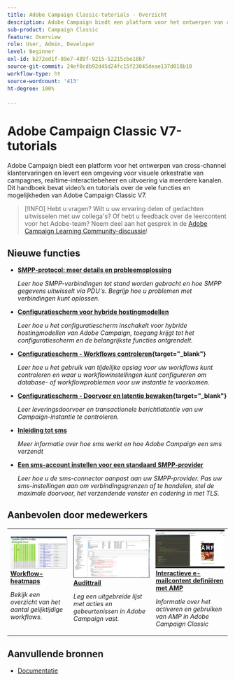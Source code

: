 ```yaml
---
title: Adobe Campaign Classic-tutorials - Overzicht
description: Adobe Campaign biedt een platform voor het ontwerpen van cross-channel klantervaringen en biedt een omgeving voor visuele orkestratie van campagnes, realtime-interactiebeheer en Cross-channel Execution. Deze gebruikershandleiding bevat video’s en tutorials over de vele functies en mogelijkheden van Adobe Campaign Standard.
sub-product: Campaign Classic
feature: Overview
role: User, Admin, Developer
level: Beginner
exl-id: b272ed1f-89e7-489f-9215-52215cbe18b7
source-git-commit: 24ef8cdb92d45d24fc15f23045deae137d018b10
workflow-type: ht
source-wordcount: '413'
ht-degree: 100%

---
```


# Adobe Campaign Classic V7-tutorials

Adobe Campaign biedt een platform voor het ontwerpen van cross-channel klantervaringen en levert een omgeving voor visuele orkestratie van campagnes, realtime-interactiebeheer en uitvoering via meerdere kanalen. Dit handboek bevat video’s en tutorials over de vele functies en mogelijkheden van Adobe Campaign Classic V7.

>[!INFO]
> Hebt u vragen? Wilt u uw ervaring delen of gedachten uitwisselen met uw collega&#39;s? Of hebt u feedback over de leercontent voor het Adobe-team? Neem deel aan het gesprek in de [Adobe Campaign Learning Community-discussie](https://experienceleaguecommunities.adobe.com:443/t5/adobe-campaign-classic/join-the-discussion-on-adobe-campaign-learning/td-p/419096)!

<div id="whats-new-section">

## Nieuwe functies

* **[SMPP-protocol: meer details en probleemoplossing](https://experienceleague.adobe.com/docs/campaign-learn/set-up-sms-for-adobe-campaign/smpp-deep-dive-and-troubleshooting.html?lang=nl)**

   *Leer hoe SMPP-verbindingen tot stand worden gebracht en hoe SMPP gegevens uitwisselt via PDU&#39;s. Begrijp hoe u problemen met verbindingen kunt oplossen.*

* **[Configuratiescherm voor hybride hostingmodellen](https://experienceleague.adobe.com/docs/control-panel-learn/tutorials/control-panel-for-hybrid-hosting-models.html?lang=nl)**

   *Leer hoe u het configuratiescherm inschakelt voor hybride hostingmodellen van Adobe Campaign, toegang krijgt tot het configuratiescherm en de belangrijkste functies ontgrendelt.*

* **[Configuratiescherm - Workflows controleren](https://experienceleague.adobe.com/docs/control-panel-learn/tutorials/performance-monitoring/monitor-workflows.html?lang=nl){target="_blank"}**

   *Leer hoe u het gebruik van tijdelijke opslag voor uw workflows kunt controleren en waar u workflowinstellingen kunt configureren om database- of workflowproblemen voor uw instantie te voorkomen.*

* **[Configuratiescherm - Doorvoer en latentie bewaken](https://experienceleague.adobe.com/docs/control-panel-learn/tutorials/performance-monitoring/monitor-throughputs-and-latency.html?lang=nl){target="_blank"}**

   *Leer leveringsdoorvoer en transactionele berichtlatentie van uw Campaign-instantie te controleren.*

* **[Inleiding tot sms](https://experienceleague.adobe.com/docs/campaign-learn/set-up-sms-for-adobe-campaign/introduction-to-sms.html?lang=nl)**

   *Meer informatie over hoe sms werkt en hoe Adobe Campaign een sms verzendt*

* **[Een sms-account instellen voor een standaard SMPP-provider](https://experienceleague.adobe.com/docs/campaign-learn/set-up-sms-for-adobe-campaign/set-up-account-for-standard-smpp-provider.html?lang=nl)**

   *Leer hoe u de sms-connector aanpast aan uw SMPP-provider. Pas uw sms-instellingen aan om verbindingsgrenzen af te handelen, stel de maximale doorvoer, het verzendende venster en codering in met TLS.*

</div>

<div id="recs-overview-body-1"></div>
<div id="recs-overview-body-2"></div>
<div id="recs-overview-body-3"></div>
<div id="recs-overview-body-4"></div>
<div id="recs-overview-body-5"></div>
<div id="recs-overview-body-6"></div>

<div id="staff-picks-section">

## Aanbevolen door medewerkers

<table>
<tr>
  <td>
    <a href="./monitoring-campaign-classic/workflow-heatmap.md">
      <img alt="Workflow-heatmaps (video)" src="./assets/workflow-heatmap.png"/>
    </a>
    <div>
      <a href="./monitoring-campaign-classic/workflow-heatmap.md">
    <strong>Workflow-heatmaps</strong>
    </a>
    </div>
    <p>
    <em>Bekijk een overzicht van het aantal gelijktijdige workflows.</em>
    <p>
  </td>
   <td>
    <a href="./monitoring-campaign-classic/audit-trail.md">
      <img alt="Audittrail (video)" src="./assets/acc-audit-trail-thumb.png" />
    </a>
    <div>
      <a href="./monitoring-campaign-classic/audit-trail.md">
    <strong>Audittrail</strong>
    </a>
    </div> 
    <p>
    <em>Leg een uitgebreide lijst met acties en gebeurtenissen in Adobe Campaign vast.</em>
    <p>
  </td>
  <td>
    <a href="./sending-messages/email-channel/defining-interactive-email-content-with-amp.md">
      <img alt="Interactieve e-mailcontent definiëren met AMP (Video)" src="./assets/29940.png" />
    </a>
    <div>
      <a href="./sending-messages/email-channel/defining-interactive-email-content-with-amp.md">
    <strong>Interactieve e-mailcontent definiëren met AMP</strong>
    </a>
    </div>
    <p>
    <em>Informatie over het activeren en gebruiken van AMP in Adobe Campaign Classic </em>
    <p>
  </td>
</tr>
</table>

</div>

## Aanvullende bronnen

* [Documentatie](https://experienceleague.adobe.com/docs/campaign-classic/using/getting-started/starting-with-adobe-campaign/about-adobe-campaign-classic.html?lang=nl)
